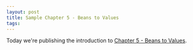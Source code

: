 ```yaml
---
layout: post
title: Sample Chapter 5 - Beans to Values
tags:
---
```


Today we're publishing the introduction to [Chapter 5 - Beans to Values](/chapter_samples/chapter05-beans-to-values.html).  




